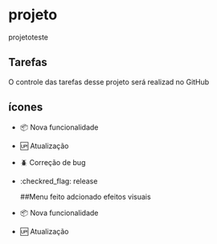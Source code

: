 # projeto
projetoteste
## Tarefas

O controle das tarefas desse projeto será realizad no GitHub

## ícones

- :package: Nova funcionalidade
- :up: Atualização
- :beetle: Correção de bug
- :checkred_flag: release 

    ##Menu feito adcionado efeitos visuais 
- :package: Nova funcionalidade
- :up: Atualização



